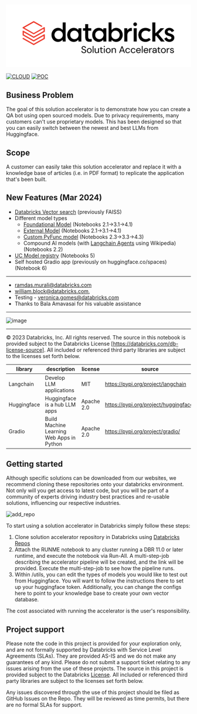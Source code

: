 ![image](https://raw.githubusercontent.com/databricks-industry-solutions/.github/main/profile/solacc_logo_wide.png)

[![CLOUD](https://img.shields.io/badge/CLOUD-ALL-blue?logo=googlecloud&style=for-the-badge)](https://cloud.google.com/databricks)
[![POC](https://img.shields.io/badge/POC-10_days-green?style=for-the-badge)](https://databricks.com/try-databricks)

## Business Problem
The goal of this solution accelerator is to demonstrate how you can create a QA bot using open sourced models. Due to privacy requirements, many customers can't use proprietary models. This has been designed so that you can easily switch between the newest and best LLMs from Huggingface. 

## Scope
A customer can easily take this solution accelerator and replace it with a knowledge base of articles (i.e. in PDF format) to replicate the application that's been built. 

## New Features (Mar 2024)
* [Databricks Vector search](https://docs.databricks.com/en/generative-ai/vector-search.html) (previously FAISS)
* Different model types
  * [Foundational Model](https://docs.databricks.com/en/machine-learning/foundation-models/index.html) (Notebooks 2.1->3.1->4.1)
  * [External Model](https://docs.databricks.com/en/generative-ai/external-models/index.html) (Notebooks 2.1->3.1->4.1)
  * [Custom PyFunc model](https://mlflow.org/docs/latest/llms/custom-pyfunc-for-llms/notebooks/custom-pyfunc-advanced-llm.html) (Notebooks 2.3->3.3->4.3)
  * Compound AI models (with [Langchain Agents](https://www.langchain.com/agents) using Wikipedia) (Notebooks 2.2)
* [UC Model registry](https://docs.databricks.com/en/machine-learning/manage-model-lifecycle/upgrade-models.html) (Notebooks 5)
* Self hosted Gradio app (previously on huggingface.co/spaces) (Notebook 6)




___
- <ramdas.murali@databricks.com>
- <william.block@databricks.com>,
- Testing - <veronica.gomes@databricks.com>
- Thanks to Bala Amavasai for his valuable assistance

___


![image](https://github.com/databricks-industry-solutions/mfg-llm-qa-bot/raw/main/images/EntireProcess.png)

___

&copy; 2023 Databricks, Inc. All rights reserved. The source in this notebook is provided subject to the Databricks License [https://databricks.com/db-license-source].  All included or referenced third party libraries are subject to the licenses set forth below.

| library                                | description             | license    | source                                              |
|----------------------------------------|-------------------------|------------|-----------------------------------------------------|
| Langchain                              | Develop LLM applications  | MIT        | https://pypi.org/project/langchain              |
| Huggingface                                 | Huggingface is a hub LLM apps      | Apache 2.0        | https://pypi.org/project/huggingface/            |
|  Gradio | Build Machine Learning Web Apps in Python |  Apache 2.0  |   https://pypi.org/project/gradio/ |

## Getting started

Although specific solutions can be downloaded from our websites, we recommend cloning these repositories onto your databricks environment. Not only will you get access to latest code, but you will be part of a community of experts driving industry best practices and re-usable solutions, influencing our respective industries. 

<img width="500" alt="add_repo" src="https://user-images.githubusercontent.com/4445837/177207338-65135b10-8ccc-4d17-be21-09416c861a76.png">

To start using a solution accelerator in Databricks simply follow these steps: 

1. Clone solution accelerator repository in Databricks using [Databricks Repos](https://www.databricks.com/product/repos)
2. Attach the RUNME notebook to any cluster running a DBR 11.0 or later runtime, and execute the notebook via Run-All. A multi-step-job describing the accelerator pipeline will be created, and the link will be provided. Execute the multi-step-job to see how the pipeline runs.
3. Within /utils, you can edit the types of models you would like to test out from Huggingface. You will want to follow the instructions there to set up your huggingface token. Additionally, you can change the configs here to point to your knowledge base to create your own vector database.

The cost associated with running the accelerator is the user's responsibility.


## Project support 

Please note the code in this project is provided for your exploration only, and are not formally supported by Databricks with Service Level Agreements (SLAs). They are provided AS-IS and we do not make any guarantees of any kind. Please do not submit a support ticket relating to any issues arising from the use of these projects. The source in this project is provided subject to the Databricks [License](./LICENSE). All included or referenced third party libraries are subject to the licenses set forth below.

Any issues discovered through the use of this project should be filed as GitHub Issues on the Repo. They will be reviewed as time permits, but there are no formal SLAs for support. 
